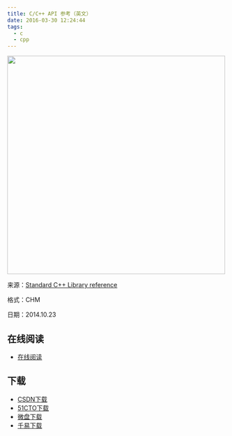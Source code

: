 ```yaml
---
title: C/C++ API 参考（英文）
date: 2016-03-30 12:24:44
tags:
  - c
  - cpp
---
```


<img src='http://ww3.sinaimg.cn/large/841aea59jw1f2eryg7yitj20qv0krthe.jpg' width='500' />

来源：[Standard C++ Library reference](http://www.cplusplus.com/reference/)

格式：CHM

日期：2014.10.23

<!--more-->

## 在线阅读 ##

+ [在线阅读](http://www.cplusplus.com/reference/)

## 下载 ##

+ [CSDN下载](http://download.csdn.net/download/wizardforcel/8073981)
+ [51CTO下载](http://down.51cto.com/data/1887796)
+ [微盘下载](http://vdisk.weibo.com/s/aADaW4YRiZNl9)
+ [千易下载](http://1000eb.com/1khkb)

